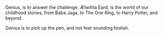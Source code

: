 Genius, is to answer the challenge. Ælwihta Eard, is the world of our
childhood stories, from Baba Jaga, to The One Ring, to Harry Potter, and
beyond.

Genius is to pick up the pen, and not fear sounding foolish.